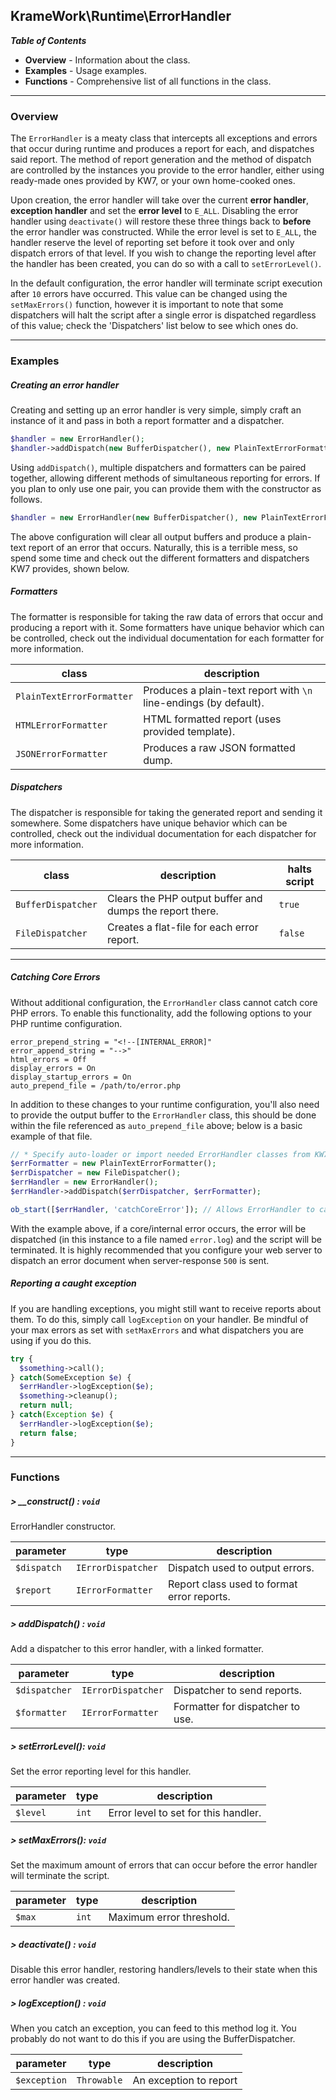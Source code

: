 ## KrameWork\Runtime\ErrorHandler

***Table of Contents***
* **Overview** - Information about the class.
* **Examples** - Usage examples.
* **Functions** - Comprehensive list of all functions in the class.

___
### Overview
The `ErrorHandler` is a meaty class that intercepts all exceptions and errors that occur during runtime and produces a report for each, and dispatches said report. The method of report generation and the method of dispatch are controlled by the instances you provide to the error handler, either using ready-made ones provided by KW7, or your own home-cooked ones.

Upon creation, the error handler will take over the current **error handler**, **exception handler** and set the **error level** to `E_ALL`. Disabling the error handler using `deactivate()` will restore these three things back to **before** the error handler was constructed. While the error level is set to `E_ALL`, the handler reserve the level of reporting set before it took over and only dispatch errors of that level. If you wish to change the reporting level after the handler has been created, you can do so with a call to `setErrorLevel()`.

In the default configuration, the error handler will terminate script execution after `10` errors have occurred. This value can be changed using the `setMaxErrors()` function, however it is important to note that some dispatchers will halt the script after a single error is dispatched regardless of this value; check the 'Dispatchers' list below to see which ones do.
___
### Examples

##### Creating an error handler
Creating and setting up an error handler is very simple, simply craft an instance of it and pass in both a report formatter and a dispatcher.
```php
$handler = new ErrorHandler();
$handler->addDispatch(new BufferDispatcher(), new PlainTextErrorFormatter());
```
Using `addDispatch()`, multiple dispatchers and formatters can be paired together, allowing different methods of simultaneous reporting for errors. If you plan to only use one pair, you can provide them with the constructor as follows.
```php
$handler = new ErrorHandler(new BufferDispatcher(), new PlainTextErrorFormatter());
```
The above configuration will clear all output buffers and produce a plain-text report of an error that occurs. Naturally, this is a terrible mess, so spend some time and check out the different formatters and dispatchers KW7 provides, shown below.
##### Formatters
The formatter is responsible for taking the raw data of errors that occur and producing a report with it. Some formatters have unique behavior which can be controlled, check out the individual documentation for each formatter for more information.

| class | description |
| ----- | ----------- |
| `PlainTextErrorFormatter` | Produces a plain-text report with `\n` line-endings (by default). |
| `HTMLErrorFormatter` | HTML formatted report (uses provided template). |
| `JSONErrorFormatter` | Produces a raw JSON formatted dump. |
##### Dispatchers
The dispatcher is responsible for taking the generated report and sending it somewhere. Some dispatchers have unique behavior which can be controlled, check out the individual documentation for each dispatcher for more information.

| class | description | halts script |
| ----- | ----------- | ----------------------- |
| `BufferDispatcher` | Clears the PHP output buffer and dumps the report there. | `true` |
| `FileDispatcher` | Creates a flat-file for each error report. | `false` |

___
##### Catching Core Errors
Without additional configuration, the `ErrorHandler` class cannot catch core PHP errors. To enable this functionality, add the following options to your PHP runtime configuration.
```
error_prepend_string = "<!--[INTERNAL_ERROR]"
error_append_string = "-->"
html_errors = Off
display_errors = On
display_startup_errors = On
auto_prepend_file = /path/to/error.php
```
In addition to these changes to your runtime configuration, you'll also need to provide the output buffer to the `ErrorHandler` class, this should be done within the file referenced as `auto_prepend_file` above; below is a basic example of that file.
```php
// * Specify auto-loader or import needed ErrorHandler classes from KW7 here.
$errFormatter = new PlainTextErrorFormatter();
$errDispatcher = new FileDispatcher();
$errHandler = new ErrorHandler();
$errHandler->addDispatch($errDispatcher, $errFormatter);

ob_start([$errHandler, 'catchCoreError']); // Allows ErrorHandler to catch core errors.
```
With the example above, if a core/internal error occurs, the error will be dispatched (in this instance to a file named `error.log`) and the script will be terminated. It is highly recommended that you configure your web server to dispatch an error document when server-response `500` is sent.

##### Reporting a caught exception
If you are handling exceptions, you might still want to receive reports about them.
To do this, simply call `logException` on your handler.
Be mindful of your max errors as set with `setMaxErrors` and what dispatchers you are using if you do this.
```php
try {
  $something->call();
} catch(SomeException $e) {
  $errHandler->logException($e);
  $something->cleanup();
  return null;
} catch(Exception $e) {
  $errHandler->logException($e);
  return false;
}
```
___
### Functions
##### > __construct() : `void`
ErrorHandler constructor.

parameter | type | description
--- | --- | ---
`$dispatch` | `IErrorDispatcher` | Dispatch used to output errors.
`$report` | `IErrorFormatter` | Report class used to format error reports.

##### > addDispatch() : `void`
Add a dispatcher to this error handler, with a linked formatter.

parameter | type | description
--- | --- | ---
`$dispatcher` | `IErrorDispatcher` | Dispatcher to send reports.
`$formatter` | `IErrorFormatter` | Formatter for dispatcher to use.

##### > setErrorLevel(): `void`
Set the error reporting level for this handler.

parameter | type | description
--- | --- | ---
`$level` | `int` | Error level to set for this handler.

##### > setMaxErrors(): `void`
Set the maximum amount of errors that can occur before the error handler will terminate the script.

parameter | type | description
--- | --- | ---
`$max` | `int` | Maximum error threshold.

##### > deactivate() : `void`
Disable this error handler, restoring handlers/levels to their state when this error handler was created.

##### > logException() : `void`
When you catch an exception, you can feed to this method log it.
You probably do not want to do this if you are using the BufferDispatcher.

parameter | type | description
--- | --- | ---
`$exception` | `Throwable` | An exception to report